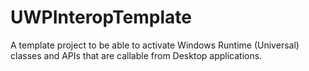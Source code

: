 # UWPInteropTemplate
A template project to be able to activate Windows Runtime (Universal) classes and APIs that are callable from Desktop applications.
